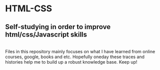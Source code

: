 # HTML-CSS
<h2>Self-studying in order to improve html/css/Javascript skills</h2>
<br>
Files in this repository mainly focuses on what I have learned from online courses, google, books and etc.
Hopefully oneday these traces and histories help me to build up a robust knowledge base.
Keep up!

